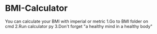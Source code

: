# BMI-Calculator
You can calculate your BMI with imperial or metric 
1.Go to BMI folder on cmd
2.Run calculator py
3.Don't forget "a healthy mind in a healthy body"
